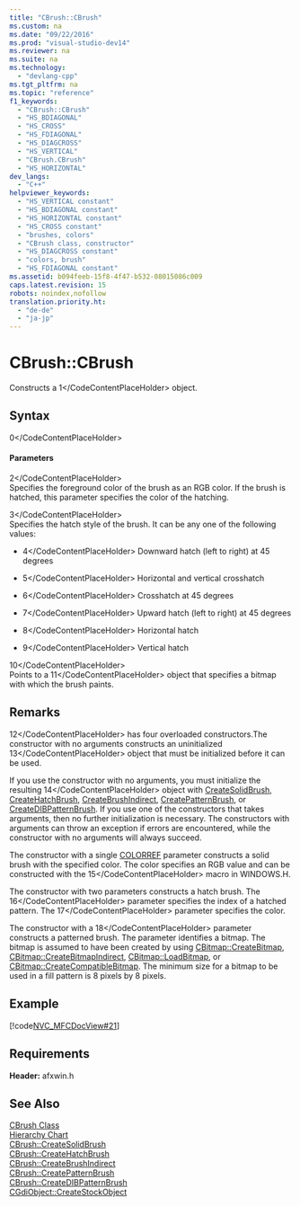 ```yaml
---
title: "CBrush::CBrush"
ms.custom: na
ms.date: "09/22/2016"
ms.prod: "visual-studio-dev14"
ms.reviewer: na
ms.suite: na
ms.technology: 
  - "devlang-cpp"
ms.tgt_pltfrm: na
ms.topic: "reference"
f1_keywords: 
  - "CBrush::CBrush"
  - "HS_BDIAGONAL"
  - "HS_CROSS"
  - "HS_FDIAGONAL"
  - "HS_DIAGCROSS"
  - "HS_VERTICAL"
  - "CBrush.CBrush"
  - "HS_HORIZONTAL"
dev_langs: 
  - "C++"
helpviewer_keywords: 
  - "HS_VERTICAL constant"
  - "HS_BDIAGONAL constant"
  - "HS_HORIZONTAL constant"
  - "HS_CROSS constant"
  - "brushes, colors"
  - "CBrush class, constructor"
  - "HS_DIAGCROSS constant"
  - "colors, brush"
  - "HS_FDIAGONAL constant"
ms.assetid: b094feeb-15f8-4f47-b532-08015086c009
caps.latest.revision: 15
robots: noindex,nofollow
translation.priority.ht: 
  - "de-de"
  - "ja-jp"
---
```

# CBrush::CBrush
Constructs a <CodeContentPlaceHolder>1\</CodeContentPlaceHolder> object.  
  
## Syntax  
  
<CodeContentPlaceHolder>0\</CodeContentPlaceHolder>  
#### Parameters  
 <CodeContentPlaceHolder>2\</CodeContentPlaceHolder>  
 Specifies the foreground color of the brush as an RGB color. If the brush is hatched, this parameter specifies the color of the hatching.  
  
 <CodeContentPlaceHolder>3\</CodeContentPlaceHolder>  
 Specifies the hatch style of the brush. It can be any one of the following values:  
  
-   <CodeContentPlaceHolder>4\</CodeContentPlaceHolder> Downward hatch (left to right) at 45 degrees  
  
-   <CodeContentPlaceHolder>5\</CodeContentPlaceHolder> Horizontal and vertical crosshatch  
  
-   <CodeContentPlaceHolder>6\</CodeContentPlaceHolder> Crosshatch at 45 degrees  
  
-   <CodeContentPlaceHolder>7\</CodeContentPlaceHolder> Upward hatch (left to right) at 45 degrees  
  
-   <CodeContentPlaceHolder>8\</CodeContentPlaceHolder> Horizontal hatch  
  
-   <CodeContentPlaceHolder>9\</CodeContentPlaceHolder> Vertical hatch  
  
 <CodeContentPlaceHolder>10\</CodeContentPlaceHolder>  
 Points to a <CodeContentPlaceHolder>11\</CodeContentPlaceHolder> object that specifies a bitmap with which the brush paints.  
  
## Remarks  
 <CodeContentPlaceHolder>12\</CodeContentPlaceHolder> has four overloaded constructors.The constructor with no arguments constructs an uninitialized <CodeContentPlaceHolder>13\</CodeContentPlaceHolder> object that must be initialized before it can be used.  
  
 If you use the constructor with no arguments, you must initialize the resulting <CodeContentPlaceHolder>14\</CodeContentPlaceHolder> object with [CreateSolidBrush](../vs140/cbrush--createsolidbrush.md), [CreateHatchBrush](../vs140/cbrush--createhatchbrush.md), [CreateBrushIndirect](../vs140/cbrush--createbrushindirect.md), [CreatePatternBrush](../vs140/cbrush--createpatternbrush.md), or [CreateDIBPatternBrush](../vs140/cbrush--createdibpatternbrush.md). If you use one of the constructors that takes arguments, then no further initialization is necessary. The constructors with arguments can throw an exception if errors are encountered, while the constructor with no arguments will always succeed.  
  
 The constructor with a single [COLORREF](http://msdn.microsoft.com/library/windows/desktop/dd183449) parameter constructs a solid brush with the specified color. The color specifies an RGB value and can be constructed with the <CodeContentPlaceHolder>15\</CodeContentPlaceHolder> macro in WINDOWS.H.  
  
 The constructor with two parameters constructs a hatch brush. The <CodeContentPlaceHolder>16\</CodeContentPlaceHolder> parameter specifies the index of a hatched pattern. The <CodeContentPlaceHolder>17\</CodeContentPlaceHolder> parameter specifies the color.  
  
 The constructor with a <CodeContentPlaceHolder>18\</CodeContentPlaceHolder> parameter constructs a patterned brush. The parameter identifies a bitmap. The bitmap is assumed to have been created by using [CBitmap::CreateBitmap](../vs140/cbitmap--createbitmap.md), [CBitmap::CreateBitmapIndirect](../vs140/cbitmap--createbitmapindirect.md), [CBitmap::LoadBitmap](../vs140/cbitmap--loadbitmap.md), or [CBitmap::CreateCompatibleBitmap](../vs140/cbitmap--createcompatiblebitmap.md). The minimum size for a bitmap to be used in a fill pattern is 8 pixels by 8 pixels.  
  
## Example  
 [!code[NVC_MFCDocView#21](../vs140/codesnippet/CPP/cbrush--cbrush_1.cpp)]  
  
## Requirements  
 **Header:** afxwin.h  
  
## See Also  
 [CBrush Class](../vs140/cbrush-class.md)   
 [Hierarchy Chart](../vs140/hierarchy-chart.md)   
 [CBrush::CreateSolidBrush](../vs140/cbrush--createsolidbrush.md)   
 [CBrush::CreateHatchBrush](../vs140/cbrush--createhatchbrush.md)   
 [CBrush::CreateBrushIndirect](../vs140/cbrush--createbrushindirect.md)   
 [CBrush::CreatePatternBrush](../vs140/cbrush--createpatternbrush.md)   
 [CBrush::CreateDIBPatternBrush](../vs140/cbrush--createdibpatternbrush.md)   
 [CGdiObject::CreateStockObject](../vs140/cgdiobject--createstockobject.md)
